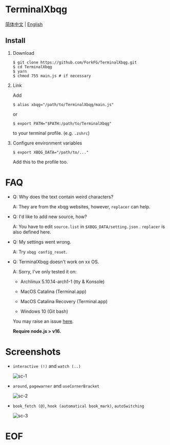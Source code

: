# TerminalXbqg

[简体中文](ReadMe.zh-Hans.md) | [English](ReadMe.md)

## Install

1. Download
	```plain
	$ git clone https://github.com/ForkFG/TerminalXbqg.git
	$ cd TerminalXbqg
	$ yarn
	$ chmod 755 main.js # if necessary
	```

2. Link

   Add
   
   ```plain
   $ alias xbqg="/path/to/TerminalXbqg/main.js"
   ```

   or
   
   ```plain
   $ export PATH="$PATH:/path/to/TerminalXbqg"
   ```

   to your terminal profile. (e.g. `.zshrc`)
   
3. Configure environment variables

   ```plain
   $ export XBQG_DATA="/path/to/..."
   ```

   Add this to the profile too.

# FAQ

- Q: Why does the text contain weird characters?

  A: They are from the xbqg websites, however, `replacer` can help.

- Q: I'd like to add new source, how?

  A: You have to edit `source.list` in `$XBQG_DATA/setting.json` .  `replacer` is also defined here.

- Q: My settings went wrong.

  A: Try `xbqg config_reset`.

- Q: TerminalXbqg doesn't work on xx OS.

  A: Sorry, I've only tested it on:

    - Archlinux 5.10.14-arch1-1 (tty & Konsole)

    - MacOS Catalina (Terminal.app)
    - MacOS Catalina Recovery (Terminal.app)
    - Windows 10 (Git bash)

  You may raise an issue [here](https://github.com/ForkKILLET/TerminalXbqg/issues).

  **Require node.js > v16.**

# Screenshots

- `interactive (!)` and `watch (..)`

  ![sc-1](https://s2.loli.net/2022/01/16/aTU4NJk3jmfpv6s.gif)

- `around`, `pagewarner` and `useCornerBracket`

  ![sc-2](https://s2.loli.net/2022/01/16/JtMrKuhie9g6EHU.png)
  
- `book_fetch (@)`, `hook (automatical book_mark)`, `autoSwitching`

  ![sc-3](https://s2.loli.net/2022/01/16/aVHK9yPNThLuAks.png)

# EOF

